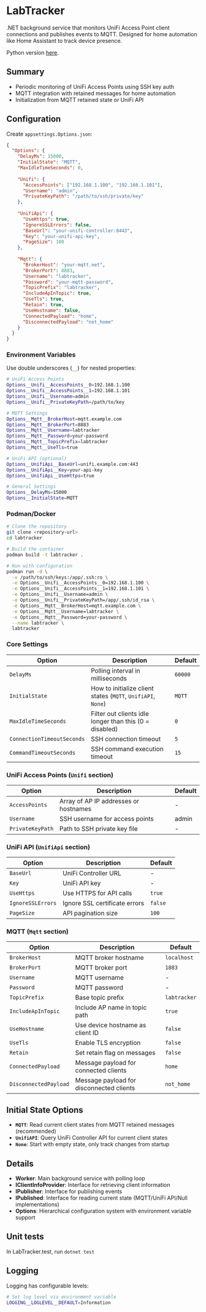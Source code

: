 # LabTracker

.NET background service that monitors UniFi Access Point client connections and publishes events to MQTT. Designed for home automation like Home Assistant to track device presence.

Python version [here](https://github.com/idatum/unifi_tracker).

## Summary

- Periodic monitoring of UniFi Access Points using SSH key auth
- MQTT integration with retained messages for home automation
- Initialization from MQTT retained state or UniFi API

## Configuration

Create `appsettings.Options.json`:

```json
{
  "Options": {
    "DelayMs": 15000,
    "InitialState": "MQTT",
    "MaxIdleTimeSeconds": 0,
    
    "Unifi": {
      "AccessPoints": ["192.168.1.100", "192.168.1.101"],
      "Username": "admin", 
      "PrivateKeyPath": "/path/to/ssh/private/key"
    },
    
    "UnifiApi": {
      "UseHttps": true,
      "IgnoreSSLErrors": false,
      "BaseUrl": "your-unifi-controller:8443",
      "Key": "your-unifi-api-key",
      "PageSize": 100
    },
    
    "Mqtt": {
      "BrokerHost": "your-mqtt.net",
      "BrokerPort": 8883,
      "Username": "labtracker",
      "Password": "your-mqtt-password",
      "TopicPrefix": "labtracker",
      "IncludeApInTopic": true,
      "UseTls": true,
      "Retain": true,
      "UseHostname": false,
      "ConnectedPayload": "home",
      "DisconnectedPayload": "not_home"
    }
  }
}
```

### Environment Variables

Use double underscores (`__`) for nested properties:

```bash
# UniFi Access Points
Options__Unifi__AccessPoints__0=192.168.1.100
Options__Unifi__AccessPoints__1=192.168.1.101
Options__Unifi__Username=admin
Options__Unifi__PrivateKeyPath=/path/to/key

# MQTT Settings
Options__Mqtt__BrokerHost=mqtt.example.com
Options__Mqtt__BrokerPort=8883
Options__Mqtt__Username=labtracker
Options__Mqtt__Password=your-password
Options__Mqtt__TopicPrefix=labtracker
Options__Mqtt__UseTls=true

# UniFi API (optional)
Options__UnifiApi__BaseUrl=unifi.example.com:443
Options__UnifiApi__Key=your-api-key
Options__UnifiApi__UseHttps=true

# General Settings
Options__DelayMs=15000
Options__InitialState=MQTT
```

### Podman/Docker

```bash
# Clone the repository
git clone <repository-url>
cd labtracker

# Build the container
podman build -t labtracker .

# Run with configuration
podman run -d \
  -v /path/to/ssh/keys:/app/.ssh:ro \
  -e Options__Unifi__AccessPoints__0=192.168.1.100 \
  -e Options__Unifi__AccessPoints__1=192.168.1.101 \
  -e Options__Unifi__Username=admin \
  -e Options__Unifi__PrivateKeyPath=/app/.ssh/id_rsa \
  -e Options__Mqtt__BrokerHost=mqtt.example.com \
  -e Options__Mqtt__Username=labtracker \
  -e Options__Mqtt__Password=your-password \
  --name labtracker \
  labtracker
```

### Core Settings

| Option | Description | Default |
|--------|-------------|---------|
| `DelayMs` | Polling interval in milliseconds | `60000` |
| `InitialState` | How to initialize client states (`MQTT`, `UnifiAPI`, `None`) | `MQTT` |
| `MaxIdleTimeSeconds` | Filter out clients idle longer than this (0 = disabled) | `0` |
| `ConnectionTimeoutSeconds` | SSH connection timeout | `5` |
| `CommandTimeoutSeconds` | SSH command execution timeout | `15` |

### UniFi Access Points (`Unifi` section)

| Option | Description | Default |
|--------|-------------|----------|
| `AccessPoints` | Array of AP IP addresses or hostnames | - |
| `Username` | SSH username for access points | admin |
| `PrivateKeyPath` | Path to SSH private key file | - |

### UniFi API (`UnifiApi` section)

| Option | Description | Default |
|--------|-------------|---------|
| `BaseUrl` | UniFi Controller URL | - |
| `Key` | UniFi API key | - |
| `UseHttps` | Use HTTPS for API calls | `true` |
| `IgnoreSSLErrors` | Ignore SSL certificate errors | `false` |
| `PageSize` | API pagination size | `100` |

### MQTT (`Mqtt` section)

| Option | Description | Default |
|--------|-------------|---------|
| `BrokerHost` | MQTT broker hostname | `localhost` |
| `BrokerPort` | MQTT broker port | `1883` |
| `Username` | MQTT username | - |
| `Password` | MQTT password | - |
| `TopicPrefix` | Base topic prefix | `labtracker` |
| `IncludeApInTopic` | Include AP name in topic path | `true` |
| `UseHostname` | Use device hostname as client ID | `false` |
| `UseTls` | Enable TLS encryption | `false` |
| `Retain` | Set retain flag on messages | `false` |
| `ConnectedPayload` | Message payload for connected clients | `home` |
| `DisconnectedPayload` | Message payload for disconnected clients | `not_home` |

## Initial State Options

- **`MQTT`**: Read current client states from MQTT retained messages (recommended)
- **`UnifiAPI`**: Query UniFi Controller API for current client states
- **`None`**: Start with empty state, only track changes from startup

## Details

- **Worker**: Main background service with polling loop
- **IClientInfoProvider**: Interface for retrieving client information
- **IPublisher**: Interface for publishing events
- **IPublished**: Interface for reading current state (MQTT/UniFi API/Null implementations)
- **Options**: Hierarchical configuration system with environment variable support

## Unit tests
In LabTracker.test, run `dotnet test`

## Logging

Logging has configurable levels:

```bash
# Set log level via environment variable
LOGGING__LOGLEVEL__DEFAULT=Information
```